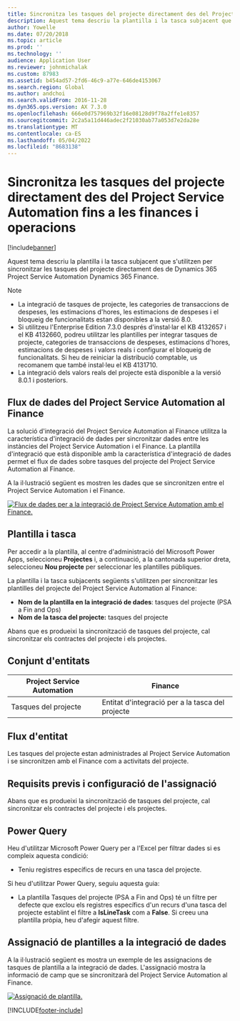 ```yaml
---
title: Sincronitza les tasques del projecte directament des del Project Service Automation fins a les finances i operacions
description: Aquest tema descriu la plantilla i la tasca subjacent que s'utilitzen per sincronitzar les tasques del projecte directament des de Microsoft Dynamics 365 Project Service Automation Dynamics 365 Finance.
author: Yowelle
ms.date: 07/20/2018
ms.topic: article
ms.prod: ''
ms.technology: ''
audience: Application User
ms.reviewer: johnmichalak
ms.custom: 87983
ms.assetid: b454ad57-2fd6-46c9-a77e-646de4153067
ms.search.region: Global
ms.author: andchoi
ms.search.validFrom: 2016-11-28
ms.dyn365.ops.version: AX 7.3.0
ms.openlocfilehash: 666e0d757969b32f16e08128d9f78a2ffe1e8357
ms.sourcegitcommit: 2c2a5a11d446adec2f21030ab77a053d7e2da28e
ms.translationtype: MT
ms.contentlocale: ca-ES
ms.lasthandoff: 05/04/2022
ms.locfileid: "8683138"
---
```

# <a name="synchronize-project-tasks-directly-from-project-service-automation-to-finance-and-operations"></a>Sincronitza les tasques del projecte directament des del Project Service Automation fins a les finances i operacions

[!include[banner](../includes/banner.md)]

Aquest tema descriu la plantilla i la tasca subjacent que s'utilitzen per sincronitzar les tasques del projecte directament des de Dynamics 365 Project Service Automation Dynamics 365 Finance.

> [!NOTE]
> - La integració de tasques de projecte, les categories de transaccions de despeses, les estimacions d'hores, les estimacions de despeses i el bloqueig de funcionalitats estan disponibles a la versió 8.0.
> - Si utilitzeu l'Enterprise Edition 7.3.0 després d'instal·lar el KB 4132657 i el KB 4132660, podreu utilitzar les plantilles per integrar tasques de projecte, categories de transaccions de despeses, estimacions d'hores, estimacions de despeses i valors reals i configurar el bloqueig de funcionalitats. Si heu de reiniciar la distribució comptable, us recomanem que també instal·leu el KB 4131710.
> - La integració dels valors reals del projecte està disponible a la versió 8.0.1 i posteriors.

## <a name="data-flow-for-project-service-automation-to-finance"></a>Flux de dades del Project Service Automation al Finance

La solució d'integració del Project Service Automation al Finance utilitza la característica d'integració de dades per sincronitzar dades entre les instàncies del Project Service Automation i el Finance. La plantilla d'integració que està disponible amb la característica d'integració de dades permet el flux de dades sobre tasques del projecte del Project Service Automation al Finance.

A la il·lustració següent es mostren les dades que se sincronitzen entre el Project Service Automation i el Finance.

[![Flux de dades per a la integració de Project Service Automation amb el Finance.](./media/ProjectTasksFlow.png)](./media/ProjectTasksFlow.png)

## <a name="template-and-task"></a>Plantilla i tasca

Per accedir a la plantilla, al centre d'administració del Microsoft Power Apps, seleccioneu **Projectes** i, a continuació, a la cantonada superior dreta, seleccioneu **Nou projecte** per seleccionar les plantilles públiques.

La plantilla i la tasca subjacents següents s'utilitzen per sincronitzar les plantilles del projecte del Project Service Automation al Finance:

- **Nom de la plantilla en la integració de dades**: tasques del projecte (PSA a Fin and Ops)
- **Nom de la tasca del projecte:** tasques del projecte

Abans que es produeixi la sincronització de tasques del projecte, cal sincronitzar els contractes del projecte i els projectes.

## <a name="entity-set"></a>Conjunt d'entitats

| Project Service Automation | Finance                             |
|----------------------------|-------------------------------------|
| Tasques del projecte              | Entitat d'integració per a la tasca del projecte |

## <a name="entity-flow"></a>Flux d'entitat

Les tasques del projecte estan administrades al Project Service Automation i se sincronitzen amb el Finance com a activitats del projecte.

## <a name="prerequisites-and-mapping-setup"></a>Requisits previs i configuració de l'assignació

Abans que es produeixi la sincronització de tasques del projecte, cal sincronitzar els contractes del projecte i els projectes.

## <a name="power-query"></a>Power Query

Heu d'utilitzar Microsoft Power Query per a l'Excel per filtrar dades si es compleix aquesta condició:

- Teniu registres específics de recurs en una tasca del projecte.

Si heu d'utilitzar Power Query, seguiu aquesta guia:

- La plantilla Tasques del projecte (PSA a Fin and Ops) té un filtre per defecte que exclou els registres específics d'un recurs d'una tasca del projecte establint el filtre a **IsLineTask** com a **False**. Si creeu una plantilla pròpia, heu d'afegir aquest filtre.

## <a name="template-mapping-in-data-integration"></a>Assignació de plantilles a la integració de dades

A la il·lustració següent es mostra un exemple de les assignacions de tasques de plantilla a la integració de dades. L'assignació mostra la informació de camp que se sincronitzarà del Project Service Automation al Finance.

[![Assignació de plantilla.](./media/ProjectTasksMapping.png)](./media/ProjectTasksMapping.png)


[!INCLUDE[footer-include](../includes/footer-banner.md)]